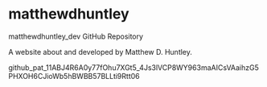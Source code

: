 # matthewdhuntley
matthewdhuntley_dev GitHub Repository

A website about and developed by Matthew D. Huntley. 

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
